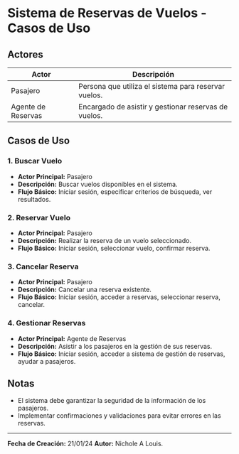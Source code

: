 # Sistema de Reservas de Vuelos - Casos de Uso

## Actores

| Actor              | Descripción                                       |
|--------------------|---------------------------------------------------|
| Pasajero           | Persona que utiliza el sistema para reservar vuelos. |
| Agente de Reservas | Encargado de asistir y gestionar reservas de vuelos. |

## Casos de Uso

### 1. Buscar Vuelo

- **Actor Principal:** Pasajero
- **Descripción:** Buscar vuelos disponibles en el sistema.
- **Flujo Básico:** Iniciar sesión, especificar criterios de búsqueda, ver resultados.

### 2. Reservar Vuelo

- **Actor Principal:** Pasajero
- **Descripción:** Realizar la reserva de un vuelo seleccionado.
- **Flujo Básico:** Iniciar sesión, seleccionar vuelo, confirmar reserva.

### 3. Cancelar Reserva

- **Actor Principal:** Pasajero
- **Descripción:** Cancelar una reserva existente.
- **Flujo Básico:** Iniciar sesión, acceder a reservas, seleccionar reserva, cancelar.

### 4. Gestionar Reservas

- **Actor Principal:** Agente de Reservas
- **Descripción:** Asistir a los pasajeros en la gestión de sus reservas.
- **Flujo Básico:** Iniciar sesión, acceder a sistema de gestión de reservas, ayudar a pasajeros.

## Notas

- El sistema debe garantizar la seguridad de la información de los pasajeros.
- Implementar confirmaciones y validaciones para evitar errores en las reservas.

---

**Fecha de Creación:** 21/01/24
**Autor:** Nichole A Louis.
